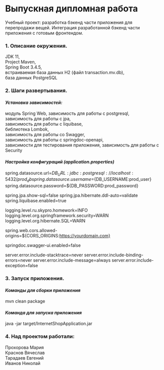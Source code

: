 # **Выпускная дипломная работа**

Учебный проект: разработка бэкенд части приложения для перепродажи вещей.
Интеграция разработанной бэкенд части приложения с готовым фронтендом.

### 1. Описание окружения.
JDK 11,  
Project Maven,  
Spring Boot 3.4.5,  
встраиваемая база данных H2 (файл transaction.mv.db),    
база данных PostgreSQL    

### 2. Шаги развертывания.
#### *Установка зависимостей:*
модуль Spring Web, 
зависимость для работы с postgresql,  
зависимость для работы с jpa,  
зависимость для работы с liquibase,  
библиотека Lombok,  
зависимость для работы со Swagger,  
зависимость для работы с springdoc-openapi,  
зависимости для тестирования приложения,
зависимость для работы с Security

#### *Настройка конфигураций (application.properties)*

spring.datasource.url=${DB_URL:jdbc:postgresql://localhost:5432/prod_db}
spring.datasource.username=${DB_USERNAME:prod_user}
spring.datasource.password=${DB_PASSWORD:prod_password}

spring.jpa.show-sql=false
spring.jpa.hibernate.ddl-auto=validate
spring.liquibase.enabled=true

logging.level.ru.skypro.homework=INFO
logging.level.org.springframework.security=WARN
logging.level.org.hibernate.SQL=WARN

spring.web.cors.allowed-origins=${CORS_ORIGINS:https://yourdomain.com}

springdoc.swagger-ui.enabled=false

server.error.include-stacktrace=never
server.error.include-binding-errors=never
server.error.include-message=always
server.error.include-exception=false

### 3. Запуск приложения.
#### *Команды для сборки приложения*
mvn clean package
#### *Команда для запуска приложения*
java -jar target/InternetShopApplication.jar

### 4. Над проектом работали:
Прохорова Мария  
Краснов Вячеслав  
Тарадаев Евгений      
Иванов Николай


